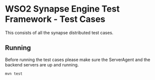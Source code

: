 # WSO2 Synapse Engine Test Framework - Test Cases

This consists of all the synapse distributed test cases. 
## Running

Before running the test cases please make sure the ServerAgent and the backend servers are up and running.

```sh
mvn test
```
